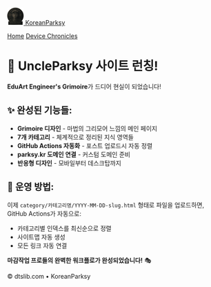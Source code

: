 <div class="site-header">

<a href="/" class="brand"><img src="/assets/img/logo.png"
style="height:40px" alt="KoreanParksy" /> <span
class="brand-title">KoreanParksy</span></a>

[Home](/) [Device Chronicles](/category/device-chronicles/)

</div>

<div class="container" role="main">

# 🎉 UncleParksy 사이트 런칭!

**EduArt Engineer's Grimoire**가 드디어 현실이 되었습니다!

## ✨ 완성된 기능들:

- **Grimoire 디자인** - 마법의 그리모어 느낌의 메인 페이지
- **7개 카테고리** - 체계적으로 정리된 지식 영역들
- **GitHub Actions 자동화** - 포스트 업로드시 자동 정렬
- **parksy.kr 도메인 연결** - 커스텀 도메인 준비
- **반응형 디자인** - 모바일부터 데스크탑까지

## 🎯 운영 방법:

이제 `category/카테고리명/YYYY-MM-DD-slug.html` 형태로 파일을
업로드하면, GitHub Actions가 자동으로:

- 카테고리별 인덱스를 최신순으로 정렬
- 사이트맵 자동 생성
- 모든 링크 자동 연결

**마감작업 프로들의 완벽한 워크플로가 완성되었습니다!** 🎭

</div>

© dtslib.com • KoreanParksy
